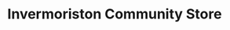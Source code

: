 ---
title: "Invermoriston Community Store"
url: /invermoriston/invermoriston-community-store/
shop: convenience
---